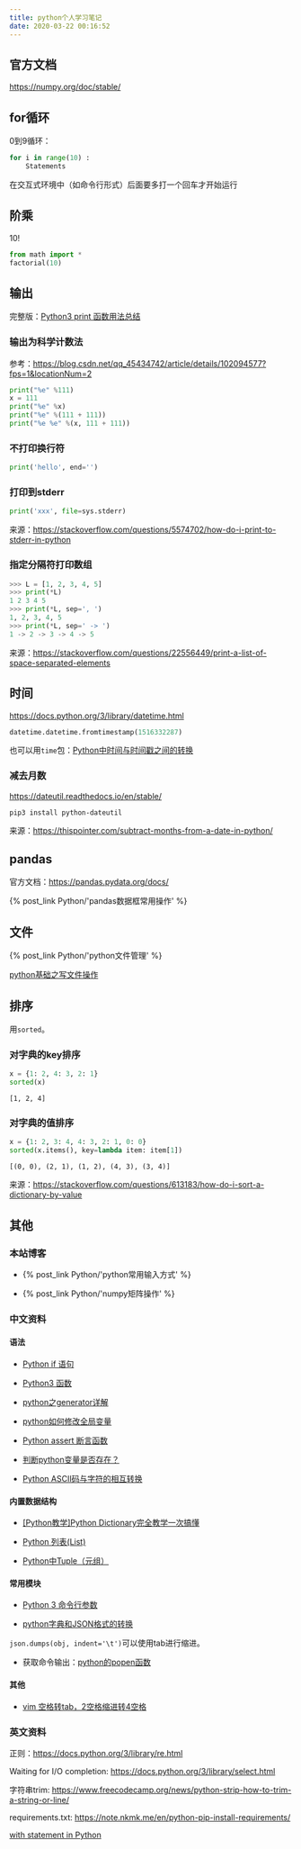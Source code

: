 ```yaml
---
title: python个人学习笔记
date: 2020-03-22 00:16:52
---
```


## 官方文档

<https://numpy.org/doc/stable/>

## for循环

0到9循环：

```py
for i in range(10) :
	Statements

```

在交互式环境中（如命令行形式）后面要多打一个回车才开始运行

## 阶乘

10!

```py
from math import *
factorial(10)
```

## 输出

完整版：[Python3 print 函数用法总结](https://www.runoob.com/w3cnote/python3-print-func-b.html)

### 输出为科学计数法

参考：<https://blog.csdn.net/qq_45434742/article/details/102094577?fps=1&locationNum=2>

```py
print("%e" %111)
x = 111
print("%e" %x)
print("%e" %(111 + 111))
print("%e %e" %(x, 111 + 111))
```

### 不打印换行符

```py
print('hello', end='')
```

### 打印到stderr

```py
print('xxx', file=sys.stderr)
```

来源：<https://stackoverflow.com/questions/5574702/how-do-i-print-to-stderr-in-python>

### 指定分隔符打印数组

```py
>>> L = [1, 2, 3, 4, 5]
>>> print(*L)
1 2 3 4 5
>>> print(*L, sep=', ')
1, 2, 3, 4, 5
>>> print(*L, sep=' -> ')
1 -> 2 -> 3 -> 4 -> 5
```

来源：<https://stackoverflow.com/questions/22556449/print-a-list-of-space-separated-elements>

## 时间

<https://docs.python.org/3/library/datetime.html>

```py
datetime.datetime.fromtimestamp(1516332287)
```

也可以用`time`包：[Python中时间与时间戳之间的转换](https://blog.csdn.net/google19890102/article/details/51355282)

### 减去月数

<https://dateutil.readthedocs.io/en/stable/>

```shell
pip3 install python-dateutil
```

来源：<https://thispointer.com/subtract-months-from-a-date-in-python/>

## pandas

官方文档：<https://pandas.pydata.org/docs/>

{% post_link Python/'pandas数据框常用操作' %}

## 文件

{% post_link Python/'python文件管理' %}

[python基础之写文件操作](https://blog.csdn.net/jiankang66/article/details/125981793)

## 排序

用`sorted`。

### 对字典的key排序

```py
x = {1: 2, 4: 3, 2: 1}
sorted(x)
```

```text
[1, 2, 4]
```

### 对字典的值排序

```py
x = {1: 2, 3: 4, 4: 3, 2: 1, 0: 0}
sorted(x.items(), key=lambda item: item[1])
```

```text
[(0, 0), (2, 1), (1, 2), (4, 3), (3, 4)]
```

来源：<https://stackoverflow.com/questions/613183/how-do-i-sort-a-dictionary-by-value>

## 其他

### 本站博客

<!-- Without "-", the two post_link will be in the same line -->

- {% post_link Python/'python常用输入方式' %}

- {% post_link Python/'numpy矩阵操作' %}

### 中文资料

#### 语法

- [Python if 语句](https://m.runoob.com/python3/python3-if-example.html)

- [Python3 函数](https://www.runoob.com/python3/python3-function.html)

- [python之generator详解](https://blog.csdn.net/zhong_jay/article/details/91799459)

- [python如何修改全局变量](https://blog.csdn.net/yytasty/article/details/115675322)

- [Python assert 断言函数](https://www.cnblogs.com/hezhiyao/p/7805278.html)

- [判断python变量是否存在？](https://www.pynote.net/archives/1681)

- [Python ASCII码与字符的相互转换](https://blog.csdn.net/beautiful77moon/article/details/88873261)

#### 内置数据结构

- [[Python教学]Python Dictionary完全教学一次搞懂](https://baijiahao.baidu.com/s?id=1694102996150591628&wfr=spider&for=pc)

- [Python 列表(List)](https://www.runoob.com/python/python-lists.html)

- [Python中Tuple（元组）](https://blog.csdn.net/wsq119/article/details/105385142)

#### 常用模块

- [Python 3 命令行参数](https://www.twle.cn/l/yufei/python30/python-30-command-line-arguments.html)

- [python字典和JSON格式的转换](https://blog.csdn.net/sinat_36899414/article/details/77817195)

`json.dumps(obj, indent='\t')`可以使用tab进行缩进。

- 获取命令输出：[python的popen函数](https://blog.csdn.net/Z_Stand/article/details/89375589)

#### 其他

- [vim 空格转tab，2空格缩进转4空格](https://blog.csdn.net/windeal3203/article/details/67638038)

### 英文资料

正则：<https://docs.python.org/3/library/re.html>

Waiting for I/O completion: <https://docs.python.org/3/library/select.html>

字符串trim: <https://www.freecodecamp.org/news/python-strip-how-to-trim-a-string-or-line/>

requirements.txt: <https://note.nkmk.me/en/python-pip-install-requirements/>

[with statement in Python](https://www.geeksforgeeks.org/with-statement-in-python/)
